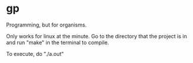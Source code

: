 # gp
Programming, but for organisms.

Only works for linux at the minute. 
Go to the directory that the project is in and run "make" in the terminal to compile.

To execute, do "./a.out"
